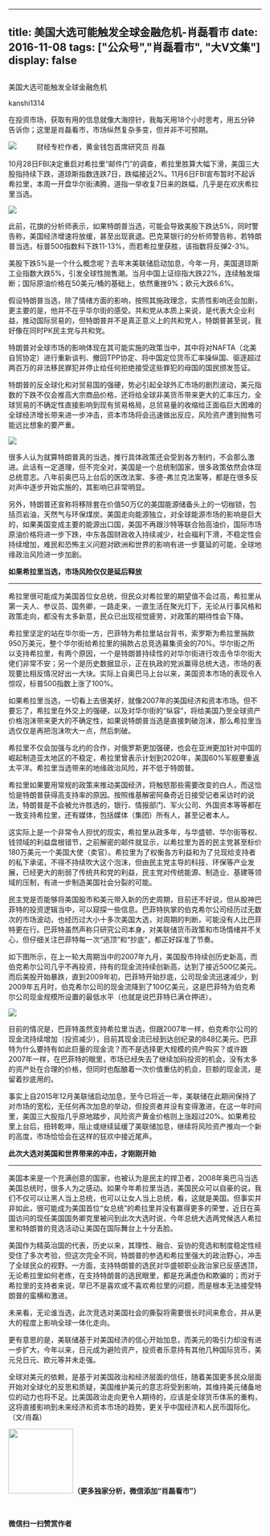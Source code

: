 
---
title:  美国大选可能触发全球金融危机-肖磊看市
date: 2016-11-08
tags: ["公众号","肖磊看市", "大V文集"]
display: false
---


## 



美国大选可能触发全球金融危机




kanshi1314




在投资市场，获取有用的信息就像大海捞针，我每天用18个小时思考，用五分钟告诉你；这里是肖磊看市，市场纵然复杂多变，但并非不可预期。


**<strong style="max-width: 100%; font-size: 18px; text-align: justify; line-height: 1.6; text-indent: 40px; box-sizing: border-box !important; word-wrap: break-word !important;"><img data-s="300,640" data-type="jpeg" src="http://mmbiz.qpic.cn/mmbiz_jpg/rIYcHn0KrPT3ia6iasicQwkJicLyanLV9Kgh867LOPdByooheg9b3ibf8DGOMs2l7iasSPrhM9ic3bq0HGibF7ibV7VrYibA/0?wx_fmt=jpeg" data-ratio="0.5698412698412698" data-w="630"/>**</strong>**<strong style="max-width: 100%; font-size: 18px; text-align: justify; line-height: 1.6; text-indent: 40px; box-sizing: border-box !important; word-wrap: break-word !important;">**</strong>财经专栏作者，黄金钱包首席研究员 肖磊



10月28日FBI决定重启对希拉里“邮件门”的调查，希拉里胜算大幅下滑，美国三大股指持续下跌，道琼斯指数连跌7日，跌幅接近2%。11月6日FBI宣布暂时不起诉希拉里，本周一开盘华尔街沸腾，道指一举收复7日来的跌幅，几乎是在欢庆希拉里当选。



<img data-s="300,640" data-type="png" src="http://mmbiz.qpic.cn/mmbiz_png/rIYcHn0KrPT3ia6iasicQwkJicLyanLV9KghzVaZn62vjjlC33qnojasHP6Tv2Ihn4V2fjibaYBatrmaOEj66jdjsPg/0?wx_fmt=png" data-ratio="0.5231053604436229" data-w="1082"/>



此前，花旗的分析师表示，如果特朗普当选，可能会导致美股下跌达5%，同时警告称，美国经济增速将放缓，甚至出现衰退。巴克莱银行的分析师警告称，若特朗普当选，标普500指数料下跌11-13%，而若希拉里获胜，该指数将反弹2-3%。



美股下跌5%是一个什么概念呢？去年末美联储启动加息，今年一月，美国道琼斯工业指数大跌5%，引发全球性抛售潮。当月中国上证综指大跌22%，连续触发熔断；国际原油价格在50美元/桶的基础上，依然重挫9%；欧元大跌6.6%。



假设特朗普当选，除了情绪方面的影响，按照其施政理念，实质性影响还会加剧，更主要的是，他并不在乎华尔街的感受。共和党从本质上来说，是代表大企业利益，推动国际贸易的，但特朗普并不是真正意义上的共和党人，特朗普甚至说，我好像在同时PK民主党与共和党。



特朗普对全球市场的影响体现在其可能实施的政策当中，其中将对NAFTA（北美自贸协定）进行重新谈判、撤回TPP协定、将中国定位货币汇率操纵国、驱逐超过两百万的非法移民罪犯并停止给任何拒绝接受这些罪犯的母国的国民颁发签证。



特朗普的反全球化和对贸易国的强硬，势必引起全球外汇市场的剧烈波动，美元指数的下跌不仅会推高大宗商品价格，还将给全球非美货币带来更大的汇率压力，全球贸易的不确定性直接影响到现有贸易格局，总贸易量的收缩给正面临巨大困难的全球经济增长带来进一步冲击，资本市场将会迅速做出反应，风险资产遭到抛售可能远比想象的要严重。



<img data-s="300,640" data-type="png" src="http://mmbiz.qpic.cn/mmbiz_png/rIYcHn0KrPT3ia6iasicQwkJicLyanLV9KghLIzsvyEiayYFfGcHpQgFrcqRkuE7XGWzwxjaPh57BeX847EM8UibicCVg/0?wx_fmt=png" data-ratio="0.5431861804222649" data-w="1042"/>



很多人认为就算特朗普真的当选，推行具体政策还会受到各方制约，不会那么激进。此话有一定道理，但不完全对，美国是一个总统制国家，很多政策依然会体现总统意志。八年前奥巴马上台后的医改法案、多德-弗兰克法案等，都是在很多反对声中逐步开始实施的，其影响已非常明显。



另外，特朗普还宣称将移除套在价值50万亿的美国能源储备头上的一切枷锁，包括页岩油，天然气与环保煤炭。美国走向能源独立，对全球能源市场的影响是巨大的，如果美国变成主要的能源出口国，美国不再跟沙特等联合抬高油价，国际市场原油价格将进一步下跌，中东各国财政收入持续减少，社会福利下滑，不稳定性会持续增加，难民和恐怖主义问题对欧洲和世界的影响有进一步蔓延的可能，全球地缘政治风险进一步加剧。



**如果希拉里当选，市场风险仅仅是延后释放**

****

希拉里很可能成为美国首位女总统，但民众对希拉里的期望值不会过高，希拉里从第一夫人、参议员、国务卿，一路走来，一直生活在聚光灯下，无论从行事风格和政策走向，都没有太多新意，民众已出现视觉疲劳，对政策的期待性会下降。



希拉里坚定的站在华尔街一方，巴菲特为希拉里站台背书，索罗斯为希拉里捐款950万美元，整个华尔街给希拉里的捐款占总竞选募集资金的70%。华尔街之所以支持希拉里，有两个原因，一个是特朗普持续性的对华尔街进行攻击令华尔街大佬们非常不安；另一个是历史数据显示，正在执政的党派赢得总统大选，市场的表现要比相反情况好出一大块。实际上自奥巴马上台以来，美国资本市场的表现令人惊叹，标普500指数上涨了100%。



如果希拉里当选，一切看上去很美好，就像2007年的美国经济和资本市场。但不要忘了，希拉里在外交上的强硬，以及对华尔街的“纵容”，将给美国乃至全球资产价格泡沫带来更大的不确定性，如果说特朗普当选是直接刺破泡沫，那么希拉里当选仅仅是再把泡沫吹大一点，然后刺破。



希拉里不仅会加强与北约的合作，对俄罗斯更加强硬，也会在亚洲更加针对中国的崛起制造亚太地区的不稳定，希拉里曾表示计划到2020年，美国60%军舰要重返太平洋。希拉里当选带来的地缘政治风险，并不低于特朗普。



希拉里如果要用常规的政策来推动美国经济，将触怒那些需要改变的白人，而这恰恰是特朗普获得高支持率的原因。按照维基解密阿桑奇近日接受记者采访时的说法，特朗普是不会被允许胜选的，银行、情报部门、军火公司、外国资本等等都在一致支持希拉里，还有媒体，包括媒体（集团）所有人，甚至记者本人。



这实际上是一个非常令人担忧的现实，希拉里从政多年，与华盛顿、华尔街等权、钱领域的利益盘根错节，之前解密的邮件就显示，以希拉里为首的民主党甚至标价180万美元一个美国大使（卖官）。希拉里为了权衡各方利益和为了兑现给支持者的私下承诺，不得不持续吹大这个泡沫，但由民主党主导的科技、环保等产业发展，已经更大的削弱了传统共和党的利益，民主党对传统能源、制造业、基建等领域的压制，有进一步制造美国社会分裂的可能。



民主党是否能够将美国股市和美元带入新的历史周期，目前还不好说，但从股神巴菲特的投资逻辑当中，可以窥探一些信息。巴菲特执掌的伯克希尔公司经历过无数次的市场波动，也经历过大小十多次美国大选，对周期的判断，可能没有人比巴菲特更在行。巴菲特虽然声称只研究公司本身，对美联储货币政策和市场情绪并不关心，但仔细关注巴菲特每一次“逃顶”和“抄底”，都正好踩准了节奏。



如下图所示，在上一轮大周期当中的2007年九月，美国股市持续创历史新高，而伯克希尔公司几乎不再投资，持有的现金流持续创新高，达到了接近500亿美元。而后美股开始暴跌，直到2009年初，巴菲特开始抄底，公司现金流迅速减少，到2009年五月时，伯克希尔公司的现金流降到了100亿美元，这是巴菲特为伯克希尔公司现金规模所设置的最低水平（也就是说巴菲特已满仓押进）。



<img data-s="300,640" data-type="png" src="http://mmbiz.qpic.cn/mmbiz_png/rIYcHn0KrPT3ia6iasicQwkJicLyanLV9KghN25UCxbQnB946FkA9dJyCUNEczmFL6ZDXPCWVVd0AH7exRLSGJfjLA/0?wx_fmt=png" data-ratio="0.5231053604436229" data-w="1082"/>



目前的情况是，巴菲特虽然支持希拉里当选，但跟2007年一样，伯克希尔公司的现金流持续增加（投资减少），目前其现金流已经到达创纪录的848亿美元。巴菲特为什么要持有如此巨量的现金流？而不是选择更大规模的资产购买？或许跟2007年一样，在巴菲特的眼里，市场已经失去了继续加码投资的机会，没有太多的资产处在合理的价格，但同时也酝酿着一次价值重估的机会，巨额的现金流，是留着抄底用的。



事实上自2015年12月美联储启动加息，至今已将近一年，美联储在此期间保持了对市场的宽松，无任何再次加息的举动，但投资者并没有变得激进，在这一年时间里，美国三大股指几乎原地踏步，风险资产黄金价格则上涨超过20%。如果希拉里上台后，扭转乾坤，阻止或继续延缓了美联储加息，继续将风险资产推向一个新的高度，市场恰恰会在这样的狂欢中接近尾声。



**此次大选对美国和世界带来的冲击，才刚刚开始**

****

美国本来是一个充满创意的国家，也被认为是民主的捍卫者，2008年奥巴马当选美国总统时，很多人为之感动。如果今年希拉里当选，美国民众可以自豪的说，我们不仅可以让黑人当上总统，也可以让女人当上总统，看，这就是美国。但事实并非如此，很可能成为美国首位“女总统”的希拉里并没有赢得更多的荣誉，近日在英国访问的现任美国国务卿克里被问到此次大选时说，今年总统大选两党候选人希拉里和特朗普的竞选活动让美国在国际舞台上十分丢脸。



美国作为精英治国的代表，历史以来，其理性、融合、妥协的竞选和制度稳定性经受住了多次考验，但这次完全不同，特朗普的参选和希拉里强大的政治野心，冲击了全球民众的视野。一方面，支持特朗普的选民对华盛顿职业政治家已反感透顶，无论希拉里如何老练，在支持特朗普的选民眼里，都是充满虚伪和欺骗的；而对于希拉里的支持者来说，早已不是喜欢或不喜欢希拉里的问题，而是根本无法接受特朗普的蛮横和激进。



未来看，无论谁当选，此次竞选对美国社会的撕裂将需要很长时间来愈合，并从更大的程度上影响全球一体化走向。



更有意思的是，美联储基于对美国经济的信心开始加息，而美元的吸引力却没有进一步扩大，今年以来，日元成为避险资产，投资者乐意持有其他几种国际货币，美元兑日元、欧元等并未走强。



全球对美元的依赖，是基于对美国政治和经济层面的信任，随着美国更多民众层面开始对全球化的反思和质疑，美国维护美元的意志将受到影响，其维持美元储备地位的动力也将不足。比美国政治走向更令人期待的，应该是全球货币体系的重构，这将直接影响到未来经济和资本市场的趋势，更关乎中国经济和人民币国际化。（文/肖磊）



<img data-ratio="1" data-s="300,640" src="http://mmbiz.qpic.cn/mmbiz/rIYcHn0KrPQ4nqiakSpAnZPNSBYdTtpdCELmtbN8iasCKX0AXDKwVJIq1gWcaGVbdt83BgU9ibs9W4vKo34H3ZOBw/640?" data-type="png" data-w="129" style="box-sizing: border-box !important; word-wrap: break-word !important; visibility: visible !important; width: 129px !important;" width="129px">**（更多独家分析，微信添加“肖磊看市”）**

 &nbsp;




**微信扫一扫赞赏作者**













